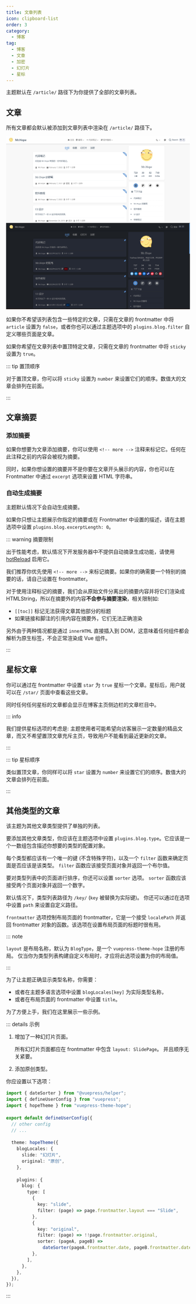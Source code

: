 ```yaml
---
title: 文章列表
icon: clipboard-list
order: 3
category:
  - 博客
tag:
  - 博客
  - 文章
  - 加密
  - 幻灯片
  - 星标
---
```


主题默认在 `/article/` 路径下为你提供了全部的文章列表。

<!-- more -->

## 文章

所有文章都会默认被添加到文章列表中渲染在 `/article/` 路径下。

![文章列表](./assets/article-list-light.png#light)
![文章列表](./assets/article-list-dark.png#dark)

如果你不希望该列表包含一些特定的文章，只需在文章的 frontmatter 中将 `article` 设置为 `false`，或者你也可以通过主题选项中的 `plugins.blog.filter` 自定义哪些页面是文章。

如果你希望在文章列表中置顶特定文章，只需在文章的 frontmatter 中将 `sticky` 设置为 `true`。

::: tip 置顶顺序

对于置顶文章，你可以将 `sticky` 设置为 `number` 来设置它们的顺序。数值大的文章会排列在前面。

:::

## 文章摘要

### 添加摘要

如果你想要为文章添加摘要，你可以使用 `<!-- more -->` 注释来标记它。任何在此注释之前的内容会被视为摘要。

同时，如果你想设置的摘要并不是你要在文章开头展示的内容，你也可以在 Frontmatter 中通过 `excerpt` 选项来设置 HTML 字符串。

### 自动生成摘要

主题默认情况下会自动生成摘要。

如果你只想让主题展示你指定的摘要或在 Frontmatter 中设置的描述，请在主题选项中设置 `plugins.blog.excerptLength: 0`。

::: warning 摘要限制

出于性能考虑，默认情况下开发服务器中不提供自动摘录生成功能，请使用 [hotReload](../../config/theme/basic.md#hotreload) 启用它。

我们推荐你优先使用 `<!-- more -->` 来标记摘要。如果你的确需要一个特别的摘要的话，请自己设置在 frontmatter。

对于使用注释标记的摘要，我们会从原始文件分离出的摘要内容并将它们渲染成 HTMLString，所以在摘要外的内容**不会参与摘要渲染**，相关限制如:

- `[[toc]]` 标记无法获得文章其他部分的标题
- 如果链接和脚注的引用内容在摘要外，它们无法正确渲染

另外由于两种情况都是通过 `innerHTML` 直接插入到 DOM，这意味着任何组件都会解析为原生标签，不会正常渲染成 Vue 组件。

:::

## 星标文章

你可以通过在 frontmatter 中设置 `star` 为 `true` 星标一个文章。星标后，用户就可以在 `/star/` 页面中查看这些文章。

同时任何任何星标的文章都会显示在博客主页侧边栏的文章栏目中。

::: info

我们提供星标选项的考虑是: 主题使用者可能希望向访客展示一定数量的精品文章，而又不希望置顶文章充斥主页，导致用户不能看到最近更新的文章。

:::

::: tip 星标顺序

类似置顶文章，你同样可以将 `star` 设置为 `number` 来设置它们的顺序。数值大的文章会排列在前面。

:::

## 其他类型的文章 <Badge text="高级" type="info" />

该主题为其他文章类型提供了单独的列表。

要添加其他文章类型，你应该在主题选项中设置 `plugins.blog.type`。它应该是一个一数组包含描述你想要的类型的配置对象。

每个类型都应该有一个唯一的键 (不含特殊字符)，以及一个 `filter` 函数来确定页面是否应该是该类型。 `filter` 函数应该接受页面对象并返回一个布尔值。

要对类型列表中的页面进行排序，你还可以设置 `sorter` 选项。 `sorter` 函数应该接受两个页面对象并返回一个数字。

默认情况下，类型列表路径为 `/key/` (`key` 被替换为实际键)。 你还可以通过在选项中设置 `path` 来设置自定义路径。

`frontmatter` 选项控制布局页面的 frontmatter，它是一个接受 `localePath` 并返回 frontmatter 对象的函数。该选项在设置布局页面的标题时很有用。

::: note

`layout` 是布局名称，默认为 `BlogType`，是一个 `vuepress-theme-hope` 注册的布局。 仅当你为类型列表构建自定义布局时，才应将此选项设置为你的布局值。

:::

为了让主题正确显示类型名称，你需要：

- 或者在主题多语言选项中设置 `blogLocales[key]` 为实际类型名称，
- 或者在布局页面的 frontmatter 中设置 `title`。

为了方便上手，我们在这里展示一些示例。

::: details 示例

1. 增加了一种幻灯片页面。

   所有幻灯片页面都应在 frontmatter 中包含 `layout: SlidePage`。 并且顺序无关紧要。

1. 添加原创类型。

你应设置以下选项：

```ts twoslash
import { dateSorter } from "@vuepress/helper";
import { defineUserConfig } from "vuepress";
import { hopeTheme } from "vuepress-theme-hope";

export default defineUserConfig({
  // other config
  // ...

  theme: hopeTheme({
    blogLocales: {
      slide: "幻灯片",
      original: "原创",
    },

    plugins: {
      blog: {
        type: [
          {
            key: "slide",
            filter: (page) => page.frontmatter.layout === "Slide",
          },
          {
            key: "original",
            filter: (page) => !!page.frontmatter.original,
            sorter: (pageA, pageB) =>
              dateSorter(pageA.frontmatter.date, pageB.frontmatter.date),
          },
        ],
      },
    },
  }),
});
```

:::
